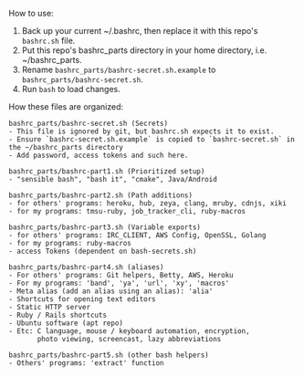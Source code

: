 How to use:

  1. Back up your current ~/.bashrc, then replace it with this repo's `bashrc.sh` file.
  2. Put this repo's bashrc_parts directory in your home directory, i.e. ~/bashrc_parts.
  3. Rename `bashrc_parts/bashrc-secret.sh.example` to `bashrc_parts/bashrc-secret.sh`. 
  3. Run `bash` to load changes.

How these files are organized:

```
bashrc_parts/bashrc-secret.sh (Secrets)
- This file is ignored by git, but bashrc.sh expects it to exist.
- Ensure `bashrc-secret.sh.example` is copied to `bashrc-secret.sh` in the ~/bashrc_parts directory
- Add password, access tokens and such here.
```

```
bashrc_parts/bashrc-part1.sh (Prioritized setup)
- "sensible bash", "bash it", "cmake", Java/Android
```

```
bashrc_parts/bashrc-part2.sh (Path additions)
- for others' programs: heroku, hub, zeya, clang, mruby, cdnjs, xiki
- for my programs: tmsu-ruby, job_tracker_cli, ruby-macros
```

```
bashrc_parts/bashrc-part3.sh (Variable exports)
- for others' programs: IRC_CLIENT, AWS Config, OpenSSL, Golang
- for my programs: ruby-macros
- access Tokens (dependent on bash-secrets.sh)
```

```
bashrc_parts/bashrc-part4.sh (aliases)
- For others' programs: Git helpers, Betty, AWS, Heroku
- For my programs: 'band', 'ya', 'url', 'xy', 'macros'
- Meta alias (add an alias using an alias): 'alia'
- Shortcuts for opening text editors
- Static HTTP server
- Ruby / Rails shortcuts
- Ubuntu software (apt repo) 
- Etc: C language, mouse / keyboard automation, encryption,
       photo viewing, screencast, lazy abbreviations
```

```
bashrc_parts/bashrc-part5.sh (other bash helpers)
- Others' programs: 'extract' function
```